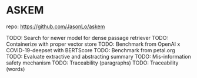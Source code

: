 # ASKEM

repo: <https://github.com/JasonLo/askem>

TODO: Search for newer model for dense passage retriever
TODO: Containerize with proper vector store
TODO: Benchmark from OpenAI x COVID-19-deepset with BERTScore
TODO: Benchmark from petal.org
TODO: Evaluate extractive and abstracting summary
TODO: Mis-information safety mechanism
TODO: Traceability (paragraphs)
TODO: Traceability (words)
